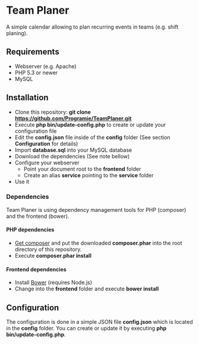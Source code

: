 # Team Planer

A simple calendar allowing to plan recurring events in teams (e.g. shift planing).

## Requirements

   * Webserver (e.g. Apache)
   * PHP 5.3 or newer
   * MySQL

## Installation

   * Clone this repository: **git clone https://github.com/Programie/TeamPlaner.git**
   * Execute **php bin/update-config.php** to create or update your configuration file
   * Edit the **config.json** file inside of the **config** folder (See section **Configuration** for details)
   * Import **database.sql** into your MySQL database
   * Download the dependencies (See note bellow)
   * Configure your webserver
      * Point your document root to the **frontend** folder
      * Create an alias **service** pointing to the **service** folder
   * Use it

### Dependencies

Team Planer is using dependency management tools for PHP (composer) and the frontend (bower).

#### PHP dependencies

   * [Get composer](http://getcomposer.org) and put the downloaded **composer.phar** into the root directory of this repository.
   * Execute **composer.phar install**

#### Frontend dependencies

   * Install [Bower](http://bower.io) (requires Node.js)
   * Change into the **frontend** folder and execute **bower install**

## Configuration

The configuration is done in a simple JSON file **config.json** which is located in the **config** folder. You can create or update it by executing **php bin/update-config.php**.